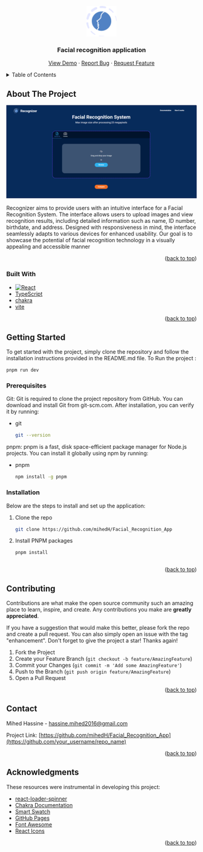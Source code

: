 <!-- Improved compatibility of back to top link: See: https://github.com/othneildrew/Best-README-Template/pull/73 -->
<!--
*** Thanks for checking out the Best-README-Template. If you have a suggestion
*** that would make this better, please fork the repo and create a pull request
*** or simply open an issue with the tag "enhancement".
*** Don't forget to give the project a star!
*** Thanks again! Now go create something AMAZING! :D
-->



<!-- PROJECT SHIELDS -->
<!--
*** I'm using markdown "reference style" links for readability.
*** Reference links are enclosed in brackets [ ] instead of parentheses ( ).
*** See the bottom of this document for the declaration of the reference variables
*** for contributors-url, forks-url, etc. This is an optional, concise syntax you may use.
*** https://www.markdownguide.org/basic-syntax/#reference-style-links
-->


<!-- PROJECT LOGO -->
<br />
<div align="center">
  <a href="https://github.com/othneildrew/Best-README-Template">
    <img src="./public/images/recognizeLogo.svg" alt="Logo" width="80" height="80">
  </a>

  <h3 align="center">Facial recognition application</h3>

  <p align="center">
    <a href="https://drive.google.com/drive/folders/1SHHnfMpers5ITjPwYGi-Hdg6Ho9DgDbT?usp=sharing">View Demo</a>
    ·
    <a href="https://github.com/othneildrew/Best-README-Template/issues/new?labels=bug&template=bug-report---.md">Report Bug</a>
    ·
    <a href="https://github.com/othneildrew/Best-README-Template/issues/new?labels=enhancement&template=feature-request---.md">Request Feature</a>
  </p>
</div>



<!-- TABLE OF CONTENTS -->
<details>
  <summary>Table of Contents</summary>
  <ol>
    <li>
      <a href="#about-the-project">About The Project</a>
      <ul>
        <li><a href="#built-with">Built With</a></li>
      </ul>
    </li>
    <li>
      <a href="#getting-started">Getting Started</a>
      <ul>
        <li><a href="#prerequisites">Prerequisites</a></li>
        <li><a href="#installation">Installation</a></li>
      </ul>
    </li>
    <li><a href="#usage">Usage</a></li>
    <li><a href="#contact">Contact</a></li>
    <li><a href="#acknowledgments">Acknowledgments</a></li>
  </ol>
</details>



<!-- ABOUT THE PROJECT -->
## About The Project

[![Product Name Screen Shot](public/images/appCapt.png)](https://example.com)

Recognizer aims to provide users with an intuitive interface for a Facial Recognition System.
The interface allows users to upload images and view recognition results, including detailed information such as name, ID number, birthdate, and address. Designed with responsiveness in mind, the interface seamlessly adapts to various devices for enhanced usability. Our goal is to showcase the potential of facial recognition technology in a visually appealing and accessible manner

<p align="right">(<a href="#readme-top">back to top</a>)</p>



### Built With



* [![React][React.js]][React-url]
* [TypeScript][type-url]
* [chakra][chakra-url]
* [vite][vite-url]


<p align="right">(<a href="#readme-top">back to top</a>)</p>



<!-- GETTING STARTED -->
## Getting Started

To get started with the project, simply clone the repository and follow the installation instructions provided in the README.md file.
To Run the project :
  ```sh 
  pnpm run dev
  ```

### Prerequisites

Git: Git is required to clone the project repository from GitHub. You can download and install Git from git-scm.com. After installation, you can verify it by running:
* git
  ```sh
  git --version
  ```

pnpm: pnpm is a fast, disk space-efficient package manager for Node.js projects. You can install it globally using npm by running:
* pnpm
  ```sh 
  npm install -g pnpm
  ```

### Installation

Below are the steps to install and set up the application:

1. Clone the repo
   ```sh
   git clone https://github.com/mihedH/Facial_Recognition_App
   ```
2. Install PNPM packages
   ```sh
   pnpm install
   ```

   ```

<p align="right">(<a href="#readme-top">back to top</a>)</p>



<!-- CONTRIBUTING -->
## Contributing

Contributions are what make the open source community such an amazing place to learn, inspire, and create. Any contributions you make are **greatly appreciated**.

If you have a suggestion that would make this better, please fork the repo and create a pull request. You can also simply open an issue with the tag "enhancement".
Don't forget to give the project a star! Thanks again!

1. Fork the Project
2. Create your Feature Branch (`git checkout -b feature/AmazingFeature`)
3. Commit your Changes (`git commit -m 'Add some AmazingFeature'`)
4. Push to the Branch (`git push origin feature/AmazingFeature`)
5. Open a Pull Request

<p align="right">(<a href="#readme-top">back to top</a>)</p>



<!-- CONTACT -->
## Contact

Mihed Hassine - hassine.mihed2016@gmail.com

Project Link: [https://github.com/mihedH/Facial_Recognition_App](https://github.com/your_username/repo_name)

<p align="right">(<a href="#readme-top">back to top</a>)</p>



<!-- ACKNOWLEDGMENTS -->
## Acknowledgments

These resources were instrumental in developing this project:

* [react-loader-spinner](https://github.com/mhnpd/react-loader-spinner)
* [Chakra Documentation](https://v2.chakra-ui.com/docs/components)
* [Smart Swatch](https://smart-swatch.netlify.app/)
* [GitHub Pages](https://pages.github.com)
* [Font Awesome](https://fontawesome.com)
* [React Icons](https://react-icons.github.io/react-icons/search)

<p align="right">(<a href="#readme-top">back to top</a>)</p>



<!-- MARKDOWN LINKS & IMAGES -->
<!-- https://www.markdownguide.org/basic-syntax/#reference-style-links -->
[contributors-shield]: https://img.shields.io/github/contributors/othneildrew/Best-README-Template.svg?style=for-the-badge
[contributors-url]: https://github.com/othneildrew/Best-README-Template/graphs/contributors
[forks-shield]: https://img.shields.io/github/forks/othneildrew/Best-README-Template.svg?style=for-the-badge
[forks-url]: https://github.com/othneildrew/Best-README-Template/network/members
[stars-shield]: https://img.shields.io/github/stars/othneildrew/Best-README-Template.svg?style=for-the-badge
[stars-url]: https://github.com/othneildrew/Best-README-Template/stargazers
[issues-shield]: https://img.shields.io/github/issues/othneildrew/Best-README-Template.svg?style=for-the-badge
[issues-url]: https://github.com/othneildrew/Best-README-Template/issues
[license-shield]: https://img.shields.io/github/license/othneildrew/Best-README-Template.svg?style=for-the-badge
[license-url]: https://github.com/othneildrew/Best-README-Template/blob/master/LICENSE.txt
[linkedin-shield]: https://img.shields.io/badge/-LinkedIn-black.svg?style=for-the-badge&logo=linkedin&colorB=555
[linkedin-url]: https://linkedin.com/in/othneildrew
[product-screenshot]: images/screenshot.png
[Next.js]: https://img.shields.io/badge/next.js-000000?style=for-the-badge&logo=nextdotjs&logoColor=white
[Next-url]: https://nextjs.org/
[React.js]: https://img.shields.io/badge/React-20232A?style=for-the-badge&logo=react&logoColor=61DAFB
[React-url]: https://reactjs.org/
[TypeScript]: https://www.bing.com/images/search?view=detailV2&ccid=b2Z9JpXG&id=BC213B65DE65163269AF4D51EE4D856017695C93&thid=OIP.b2Z9JpXGA7-nhe6Xm371AwHaEK&mediaurl=https%3a%2f%2fvetores.org%2fwp-content%2fuploads%2ftypescript.png&cdnurl=https%3a%2f%2fth.bing.com%2fth%2fid%2fR.6f667d2695c603bfa785ee979b7ef503%3frik%3dk1xpF2CFTe5RTQ%26pid%3dImgRaw%26r%3d0&exph=720&expw=1280&q=TypeScript+Logo+Sans+Fond&simid=608002696498473487&FORM=IRPRST&ck=B3F3D49CDF25994FDE3D7F34C48684E3&selectedIndex=0&itb=0&ajaxhist=0&ajaxserp=0
[type-url]: https://www.typescriptlang.org/
[chakra-url]: https://v2.chakra-ui.com/docs/components
[vite-url]: https://vitejs.dev/guide/
[Vue.js]: https://img.shields.io/badge/Vue.js-35495E?style=for-the-badge&logo=vuedotjs&logoColor=4FC08D
[Vue-url]: https://vuejs.org/
[Angular.io]: https://img.shields.io/badge/Angular-DD0031?style=for-the-badge&logo=angular&logoColor=white
[Angular-url]: https://angular.io/
[Svelte.dev]: https://img.shields.io/badge/Svelte-4A4A55?style=for-the-badge&logo=svelte&logoColor=FF3E00
[Svelte-url]: https://svelte.dev/
[Laravel.com]: https://img.shields.io/badge/Laravel-FF2D20?style=for-the-badge&logo=laravel&logoColor=white
[Laravel-url]: https://laravel.com
[Bootstrap.com]: https://img.shields.io/badge/Bootstrap-563D7C?style=for-the-badge&logo=bootstrap&logoColor=white
[Bootstrap-url]: https://getbootstrap.com
[JQuery.com]: https://img.shields.io/badge/jQuery-0769AD?style=for-the-badge&logo=jquery&logoColor=white
[JQuery-url]: https://jquery.com 
